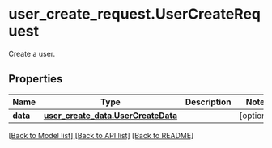 # user_create_request.UserCreateRequest

Create a user.
## Properties
Name | Type | Description | Notes
------------ | ------------- | ------------- | -------------
**data** | [**user_create_data.UserCreateData**](UserCreateData.md) |  | [optional] 

[[Back to Model list]](README.md#documentation-for-models) [[Back to API list]](README.md#documentation-for-api-endpoints) [[Back to README]](README.md)


